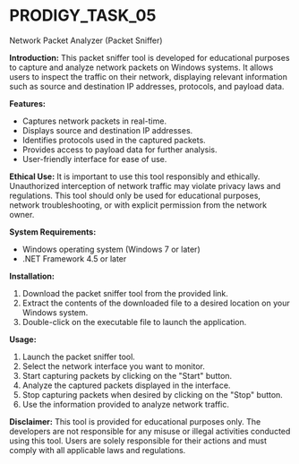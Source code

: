# PRODIGY_TASK_05
Network Packet Analyzer (Packet Sniffer) 

**Introduction:**
This packet sniffer tool is developed for educational purposes to capture and analyze network packets on Windows systems. It allows users to inspect the traffic on their network, displaying relevant information such as source and destination IP addresses, protocols, and payload data. 

**Features:**
- Captures network packets in real-time.
- Displays source and destination IP addresses.
- Identifies protocols used in the captured packets.
- Provides access to payload data for further analysis.
- User-friendly interface for ease of use.

**Ethical Use:**
It is important to use this tool responsibly and ethically. Unauthorized interception of network traffic may violate privacy laws and regulations. This tool should only be used for educational purposes, network troubleshooting, or with explicit permission from the network owner.

**System Requirements:**
- Windows operating system (Windows 7 or later)
- .NET Framework 4.5 or later

**Installation:**
1. Download the packet sniffer tool from the provided link.
2. Extract the contents of the downloaded file to a desired location on your Windows system.
3. Double-click on the executable file to launch the application.

**Usage:**
1. Launch the packet sniffer tool.
2. Select the network interface you want to monitor.
3. Start capturing packets by clicking on the "Start" button.
4. Analyze the captured packets displayed in the interface.
5. Stop capturing packets when desired by clicking on the "Stop" button.
6. Use the information provided to analyze network traffic.

**Disclaimer:**
This tool is provided for educational purposes only. The developers are not responsible for any misuse or illegal activities conducted using this tool. Users are solely responsible for their actions and must comply with all applicable laws and regulations.
